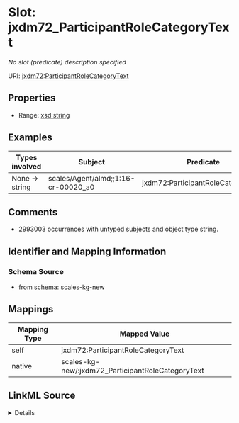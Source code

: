 

# Slot: jxdm72_ParticipantRoleCategoryText


_No slot (predicate) description specified_





URI: [jxdm72:ParticipantRoleCategoryText](http://release.niem.gov/niem/domains/jxdm/7.2/#ParticipantRoleCategoryText)



<!-- no inheritance hierarchy -->








## Properties

* Range: [xsd:string](xsd:string)






## Examples

| Types involved | Subject | Predicate | Object |
| --- | --- | --- | --- |
| None → string | scales/Agent/almd;;1:16-cr-00020_a0 | jxdm72:ParticipantRoleCategoryText | Defendant |


## Comments

* 2993003 occurrences with untyped subjects and object type string.

## Identifier and Mapping Information







### Schema Source


* from schema: scales-kg-new




## Mappings

| Mapping Type | Mapped Value |
| ---  | ---  |
| self | jxdm72:ParticipantRoleCategoryText |
| native | scales-kg-new/:jxdm72_ParticipantRoleCategoryText |




## LinkML Source

<details>

```yaml
name: jxdm72_ParticipantRoleCategoryText
description: No slot (predicate) description specified
comments:
- 2993003 occurrences with untyped subjects and object type string.
examples:
- description: None → string
  object:
    example_object: Defendant
    example_object_type: string
    example_predicate: jxdm72:ParticipantRoleCategoryText
    example_subject: scales/Agent/almd;;1:16-cr-00020_a0
    example_subject_type: None
from_schema: scales-kg-new
rank: 1000
slot_uri: jxdm72:ParticipantRoleCategoryText
alias: jxdm72_ParticipantRoleCategoryText
range: string

```
</details>